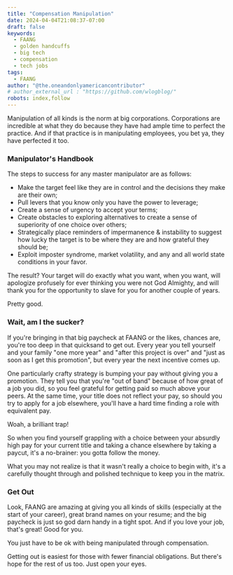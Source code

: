 ```yaml
---
title: "Compensation Manipulation"
date: 2024-04-04T21:08:37-07:00
draft: false
keywords:
  - FAANG
  - golden handcuffs
  - big tech
  - compensation
  - tech jobs
tags:
  - FAANG
author: "@the.oneandonlyamericancontributor"
# author_external_url : "https://github.com/wlogblog/"
robots: index,follow
---
```


Manipulation of all kinds is the norm at big corporations. Corporations are incredible at what they do because they have had ample time to perfect the practice. And if that practice is in manipulating employees, you bet ya, they have perfected it too.

### Manipulator's Handbook

The steps to success for any master manipulator are as follows:
- Make the target feel like they are in control and the decisions they make are their own;
- Pull levers that you know only you have the power to leverage;
- Create a sense of urgency to accept your terms;
- Create obstacles to exploring alternatives to create a sense of superiority of one choice over others;
- Strategically place reminders of impermanence & instability to suggest how lucky the target is to be where they are and how grateful they should be;
- Exploit imposter syndrome, market volatility, and any and all world state conditions in your favor.

The result? Your target will do exactly what you want, when you want, will apologize profusely for ever thinking you were not God Almighty, and will thank you for the opportunity to slave for you for another couple of years.

Pretty good.

### Wait, am I the sucker?

If you're bringing in that big paycheck at FAANG or the likes, chances are, you're too deep in that quicksand to get out. Every year you tell yourself and your family "one more year" and "after this project is over" and "just as soon as I get this promotion", but every year the next incentive comes up.

One particularly crafty strategy is bumping your pay without giving you a promotion. They tell you that you're "out of band" because of how great of a job you did, so you feel grateful for getting paid so much above your peers. At the same time, your title does not reflect your pay, so should you try to apply for a job elsewhere, you'll have a hard time finding a role with equivalent pay.

Woah, a brilliant trap!

So when you find yourself grappling with a choice between your absurdly high pay for your current title and taking a chance elsewhere by taking a paycut, it's a no-brainer: you gotta follow the money.

What you may not realize is that it wasn't really a choice to begin with, it's a carefully thought through and polished technique to keep you in the matrix.

### Get Out

Look, FAANG are amazing at giving you all kinds of skills (especially at the start of your career), great brand names on your resume; and the big paycheck is just so god darn handy in a tight spot. And if you love your job, that's great! Good for you.

You just have to be ok with being manipulated through compensation. 

Getting out is easiest for those with fewer financial obligations. But there's hope for the rest of us too. Just open your eyes.
